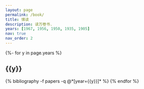 ```yaml
---
layout: page
permalink: /book/
title: 愫读
description: 读万卷书.
years: [1967, 1956, 1950, 1935, 1905]
nav: true
nav_order: 2
---
```

<!-- _pages/publications.md -->

<div class="publications">
{%- for y in page.years %}
  <h2 class="year">{{y}}</h2>
  {% bibliography -f papers -q @*[year={{y}}]* %}
{% endfor %}
</div>
